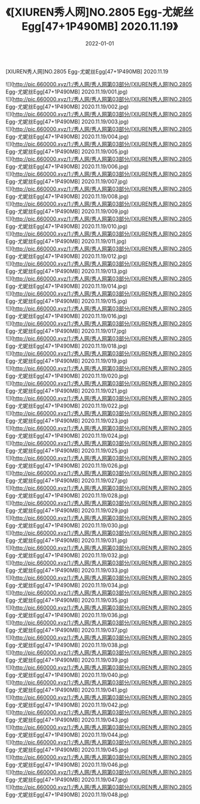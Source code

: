 ﻿---
layout: post
title:  《[XIUREN秀人网]NO.2805 Egg-尤妮丝Egg[47+1P490MB] 2020.11.19》
date:   2022-01-01
img: http://pic.660000.xyz/1:/秀人网/秀人网第03部分/[XIUREN秀人网]NO.2805 Egg-尤妮丝Egg[47+1P490MB] 2020.11.19/000.jpg
categories: [美女, 清纯, 唯美]
---

[XIUREN秀人网]NO.2805 Egg-尤妮丝Egg[47+1P490MB] 2020.11.19

 ![](http://pic.660000.xyz/1:/秀人网/秀人网第03部分/[XIUREN秀人网]NO.2805 Egg-尤妮丝Egg[47+1P490MB] 2020.11.19/001.jpg) <br>![](http://pic.660000.xyz/1:/秀人网/秀人网第03部分/[XIUREN秀人网]NO.2805 Egg-尤妮丝Egg[47+1P490MB] 2020.11.19/002.jpg) <br>![](http://pic.660000.xyz/1:/秀人网/秀人网第03部分/[XIUREN秀人网]NO.2805 Egg-尤妮丝Egg[47+1P490MB] 2020.11.19/003.jpg) <br>![](http://pic.660000.xyz/1:/秀人网/秀人网第03部分/[XIUREN秀人网]NO.2805 Egg-尤妮丝Egg[47+1P490MB] 2020.11.19/004.jpg) <br>![](http://pic.660000.xyz/1:/秀人网/秀人网第03部分/[XIUREN秀人网]NO.2805 Egg-尤妮丝Egg[47+1P490MB] 2020.11.19/005.jpg) <br>![](http://pic.660000.xyz/1:/秀人网/秀人网第03部分/[XIUREN秀人网]NO.2805 Egg-尤妮丝Egg[47+1P490MB] 2020.11.19/006.jpg) <br>![](http://pic.660000.xyz/1:/秀人网/秀人网第03部分/[XIUREN秀人网]NO.2805 Egg-尤妮丝Egg[47+1P490MB] 2020.11.19/007.jpg) <br>![](http://pic.660000.xyz/1:/秀人网/秀人网第03部分/[XIUREN秀人网]NO.2805 Egg-尤妮丝Egg[47+1P490MB] 2020.11.19/008.jpg) <br>![](http://pic.660000.xyz/1:/秀人网/秀人网第03部分/[XIUREN秀人网]NO.2805 Egg-尤妮丝Egg[47+1P490MB] 2020.11.19/009.jpg) <br>![](http://pic.660000.xyz/1:/秀人网/秀人网第03部分/[XIUREN秀人网]NO.2805 Egg-尤妮丝Egg[47+1P490MB] 2020.11.19/010.jpg) <br>![](http://pic.660000.xyz/1:/秀人网/秀人网第03部分/[XIUREN秀人网]NO.2805 Egg-尤妮丝Egg[47+1P490MB] 2020.11.19/011.jpg) <br>![](http://pic.660000.xyz/1:/秀人网/秀人网第03部分/[XIUREN秀人网]NO.2805 Egg-尤妮丝Egg[47+1P490MB] 2020.11.19/012.jpg) <br>![](http://pic.660000.xyz/1:/秀人网/秀人网第03部分/[XIUREN秀人网]NO.2805 Egg-尤妮丝Egg[47+1P490MB] 2020.11.19/013.jpg) <br>![](http://pic.660000.xyz/1:/秀人网/秀人网第03部分/[XIUREN秀人网]NO.2805 Egg-尤妮丝Egg[47+1P490MB] 2020.11.19/014.jpg) <br>![](http://pic.660000.xyz/1:/秀人网/秀人网第03部分/[XIUREN秀人网]NO.2805 Egg-尤妮丝Egg[47+1P490MB] 2020.11.19/015.jpg) <br>![](http://pic.660000.xyz/1:/秀人网/秀人网第03部分/[XIUREN秀人网]NO.2805 Egg-尤妮丝Egg[47+1P490MB] 2020.11.19/016.jpg) <br>![](http://pic.660000.xyz/1:/秀人网/秀人网第03部分/[XIUREN秀人网]NO.2805 Egg-尤妮丝Egg[47+1P490MB] 2020.11.19/017.jpg) <br>![](http://pic.660000.xyz/1:/秀人网/秀人网第03部分/[XIUREN秀人网]NO.2805 Egg-尤妮丝Egg[47+1P490MB] 2020.11.19/018.jpg) <br>![](http://pic.660000.xyz/1:/秀人网/秀人网第03部分/[XIUREN秀人网]NO.2805 Egg-尤妮丝Egg[47+1P490MB] 2020.11.19/019.jpg) <br>![](http://pic.660000.xyz/1:/秀人网/秀人网第03部分/[XIUREN秀人网]NO.2805 Egg-尤妮丝Egg[47+1P490MB] 2020.11.19/020.jpg) <br>![](http://pic.660000.xyz/1:/秀人网/秀人网第03部分/[XIUREN秀人网]NO.2805 Egg-尤妮丝Egg[47+1P490MB] 2020.11.19/021.jpg) <br>![](http://pic.660000.xyz/1:/秀人网/秀人网第03部分/[XIUREN秀人网]NO.2805 Egg-尤妮丝Egg[47+1P490MB] 2020.11.19/022.jpg) <br>![](http://pic.660000.xyz/1:/秀人网/秀人网第03部分/[XIUREN秀人网]NO.2805 Egg-尤妮丝Egg[47+1P490MB] 2020.11.19/023.jpg) <br>![](http://pic.660000.xyz/1:/秀人网/秀人网第03部分/[XIUREN秀人网]NO.2805 Egg-尤妮丝Egg[47+1P490MB] 2020.11.19/024.jpg) <br>![](http://pic.660000.xyz/1:/秀人网/秀人网第03部分/[XIUREN秀人网]NO.2805 Egg-尤妮丝Egg[47+1P490MB] 2020.11.19/025.jpg) <br>![](http://pic.660000.xyz/1:/秀人网/秀人网第03部分/[XIUREN秀人网]NO.2805 Egg-尤妮丝Egg[47+1P490MB] 2020.11.19/026.jpg) <br>![](http://pic.660000.xyz/1:/秀人网/秀人网第03部分/[XIUREN秀人网]NO.2805 Egg-尤妮丝Egg[47+1P490MB] 2020.11.19/027.jpg) <br>![](http://pic.660000.xyz/1:/秀人网/秀人网第03部分/[XIUREN秀人网]NO.2805 Egg-尤妮丝Egg[47+1P490MB] 2020.11.19/028.jpg) <br>![](http://pic.660000.xyz/1:/秀人网/秀人网第03部分/[XIUREN秀人网]NO.2805 Egg-尤妮丝Egg[47+1P490MB] 2020.11.19/029.jpg) <br>![](http://pic.660000.xyz/1:/秀人网/秀人网第03部分/[XIUREN秀人网]NO.2805 Egg-尤妮丝Egg[47+1P490MB] 2020.11.19/030.jpg) <br>![](http://pic.660000.xyz/1:/秀人网/秀人网第03部分/[XIUREN秀人网]NO.2805 Egg-尤妮丝Egg[47+1P490MB] 2020.11.19/031.jpg) <br>![](http://pic.660000.xyz/1:/秀人网/秀人网第03部分/[XIUREN秀人网]NO.2805 Egg-尤妮丝Egg[47+1P490MB] 2020.11.19/032.jpg) <br>![](http://pic.660000.xyz/1:/秀人网/秀人网第03部分/[XIUREN秀人网]NO.2805 Egg-尤妮丝Egg[47+1P490MB] 2020.11.19/033.jpg) <br>![](http://pic.660000.xyz/1:/秀人网/秀人网第03部分/[XIUREN秀人网]NO.2805 Egg-尤妮丝Egg[47+1P490MB] 2020.11.19/034.jpg) <br>![](http://pic.660000.xyz/1:/秀人网/秀人网第03部分/[XIUREN秀人网]NO.2805 Egg-尤妮丝Egg[47+1P490MB] 2020.11.19/035.jpg) <br>![](http://pic.660000.xyz/1:/秀人网/秀人网第03部分/[XIUREN秀人网]NO.2805 Egg-尤妮丝Egg[47+1P490MB] 2020.11.19/036.jpg) <br>![](http://pic.660000.xyz/1:/秀人网/秀人网第03部分/[XIUREN秀人网]NO.2805 Egg-尤妮丝Egg[47+1P490MB] 2020.11.19/037.jpg) <br>![](http://pic.660000.xyz/1:/秀人网/秀人网第03部分/[XIUREN秀人网]NO.2805 Egg-尤妮丝Egg[47+1P490MB] 2020.11.19/038.jpg) <br>![](http://pic.660000.xyz/1:/秀人网/秀人网第03部分/[XIUREN秀人网]NO.2805 Egg-尤妮丝Egg[47+1P490MB] 2020.11.19/039.jpg) <br>![](http://pic.660000.xyz/1:/秀人网/秀人网第03部分/[XIUREN秀人网]NO.2805 Egg-尤妮丝Egg[47+1P490MB] 2020.11.19/040.jpg) <br>![](http://pic.660000.xyz/1:/秀人网/秀人网第03部分/[XIUREN秀人网]NO.2805 Egg-尤妮丝Egg[47+1P490MB] 2020.11.19/041.jpg) <br>![](http://pic.660000.xyz/1:/秀人网/秀人网第03部分/[XIUREN秀人网]NO.2805 Egg-尤妮丝Egg[47+1P490MB] 2020.11.19/042.jpg) <br>![](http://pic.660000.xyz/1:/秀人网/秀人网第03部分/[XIUREN秀人网]NO.2805 Egg-尤妮丝Egg[47+1P490MB] 2020.11.19/043.jpg) <br>![](http://pic.660000.xyz/1:/秀人网/秀人网第03部分/[XIUREN秀人网]NO.2805 Egg-尤妮丝Egg[47+1P490MB] 2020.11.19/044.jpg) <br>![](http://pic.660000.xyz/1:/秀人网/秀人网第03部分/[XIUREN秀人网]NO.2805 Egg-尤妮丝Egg[47+1P490MB] 2020.11.19/045.jpg) <br>![](http://pic.660000.xyz/1:/秀人网/秀人网第03部分/[XIUREN秀人网]NO.2805 Egg-尤妮丝Egg[47+1P490MB] 2020.11.19/046.jpg) <br>![](http://pic.660000.xyz/1:/秀人网/秀人网第03部分/[XIUREN秀人网]NO.2805 Egg-尤妮丝Egg[47+1P490MB] 2020.11.19/047.jpg) <br>![](http://pic.660000.xyz/1:/秀人网/秀人网第03部分/[XIUREN秀人网]NO.2805 Egg-尤妮丝Egg[47+1P490MB] 2020.11.19/048.jpg) <br>